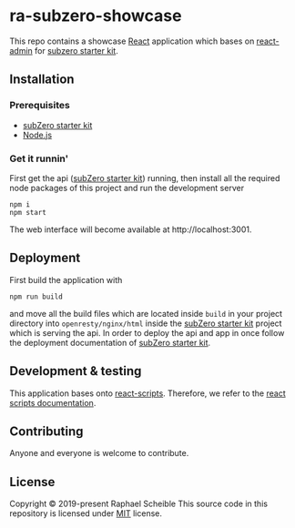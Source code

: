 # ra-subzero-showcase

This repo contains a showcase [React](https://reactjs.org/) application which bases on [react-admin](https://github.com/marmelab/react-admin) for [subzero starter kit](https://github.com/subzerocloud/subzero-starter-kit).

## Installation

### Prerequisites
* [subZero starter kit](https://github.com/subzerocloud/subzero-starter-kit)
* [Node.js](https://nodejs.org/en/)

### Get it runnin'
First get the api ([subZero starter kit](https://github.com/subzerocloud/subzero-starter-kit)) running, then install all the required node packages of this project and run the development server
```
npm i
npm start
```
The web interface will become available at http://localhost:3001.

## Deployment
First build the application with 
```
npm run build
```
and move all the build files which are located inside `build` in your project directory into `openresty/nginx/html` inside the [subZero starter kit](https://github.com/subzerocloud/subzero-starter-kit) project which is serving the api. In order to deploy the api and app in once follow the deployment documentation of [subZero starter kit](https://github.com/subzerocloud/subzero-starter-kit).

## Development & testing
This application bases onto [react-scripts](https://github.com/facebook/create-react-app). Therefore, we refer to the [react scripts documentation](https://github.com/scheiblr/ra-subzero-showcase/blob/master/REACT_SCRIPTS.md).

## Contributing
Anyone and everyone is welcome to contribute.

## License
Copyright © 2019-present Raphael Scheible
This source code in this repository is licensed under [MIT](https://github.com/scheiblr/ra-subzero-showcase/blob/master/LICENSE) license.
